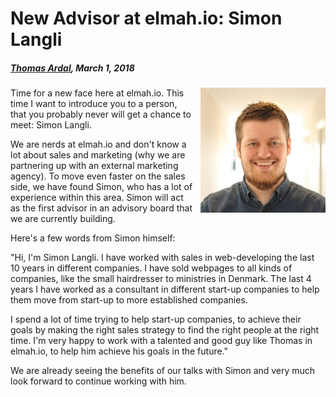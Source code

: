 # New Advisor at elmah.io: Simon Langli

##### [Thomas Ardal](http://elmah.io/about/), March 1, 2018

<img src="/images/simon.jpg" style="float: right; margin-left: 10px;"/> Time for a new face here at elmah.io. This time I want to introduce you to a person, that you probably never will get a chance to meet: Simon Langli.

We are nerds at elmah.io and don't know a lot about sales and marketing (why we are partnering up with an external marketing agency). To move even faster on the sales side, we have found Simon, who has a lot of experience within this area. Simon will act as the first advisor in an advisory board that we are currently building.

Here's a few words from Simon himself:

"Hi, I'm Simon Langli. I have worked with sales in web-developing the last 10 years in different companies. I have sold webpages to all kinds of companies, like the small hairdresser to ministries in Denmark. The last 4 years I have worked as a consultant in different start-up companies to help them move from start-up to more established companies.

I spend a lot of time trying to help start-up companies, to achieve their goals by making the right sales strategy to find the right people at the right time. I'm very happy to work with a talented and good guy like Thomas in elmah.io, to help him achieve his goals in the future."

We are already seeing the benefits of our talks with Simon and very much look forward to continue working with him.